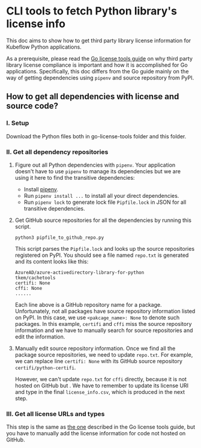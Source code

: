 # CLI tools to fetch Python library's license info

This doc aims to show how to get third party library license information for Kubeflow Python applications.

As a prerequisite, please read the [Go license tools guide](https://github.com/kubeflow/testing/blob/master/py/kubeflow/testing/go-license-tools/README.md) on why third party library license compliance is important and how it is accomplished for Go applications. Specifically, this doc differs from the Go guide mainly on the way of getting dependencies using `pipenv` and source repository from PyPI.

## How to get all dependencies with license and source code?

### I. Setup
Download the Python files both in go-license-tools folder and this folder.

### II. Get all dependency repositories
1. Figure out all Python dependencies with `pipenv`. Your application doesn't have to use `pipenv` to manage its dependencies but we are using it here to find the transitive dependencies:

    - Install [pipenv](https://pypi.org/project/pipenv/).
    - Run `pipenv install ...` to install all your direct dependencies.
    - Run `pipenv lock` to generate lock file `Pipfile.lock` in JSON for all transitive dependencies.

2. Get GitHub source repositories for all the dependencies by running this script.
    ```
    python3 pipfile_to_github_repo.py
    ```
    This script parses the `Pipfile.lock` and looks up the source repositories registered on PyPI. You should see a file named `repo.txt` is generated and its content looks like this:
    ```
    AzureAD/azure-activedirectory-library-for-python
    tkem/cachetools
    certifi: None
    cffi: None
    ......
    ```
    Each line above is a GitHub repository name for a package. Unfortunately, not all packages have source repository information listed on PyPI. In this case, we use `<pakcage_name>: None` to denote such packages. In this example, `certifi` and `cffi` miss the source repository information and we have to manually search for source repositories and edit the information.

3. Manually edit source repository information. Once we find all the package source repositories, we need to update `repo.txt`. For example, we can replace
line `certifi: None` with its GitHub source repository `certifi/python-certifi`.

    However, we can't update `repo.txt` for `cffi` directly, because it is not hosted on GitHub but . We have to remember to update its license URI and type in the final `license_info.csv`, which is produced in the next step.

### III. Get all license URLs and types
This step is the same as [the one](https://github.com/kubeflow/testing/blob/master/py/kubeflow/testing/go-license-tools/README.md#iii-get-all-license-urls-and-types) described in the Go license tools guide, but you have to manually add the license information for code not hosted on GitHub.
